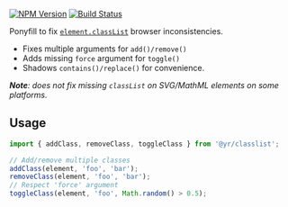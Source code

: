 [![NPM Version](https://img.shields.io/npm/v/@yr/classlist.svg?style=flat)](https://npmjs.org/package/@yr/classlist)
[![Build Status](https://img.shields.io/travis/YR/classlist.svg?style=flat)](https://travis-ci.org/YR/classlist?branch=master)

Ponyfill to fix [`element.classList`](https://developer.mozilla.org/en-US/docs/Web/API/Element/classList) browser inconsistencies. 
* Fixes multiple arguments for `add()/remove()` 
* Adds missing `force` argument for `toggle()` 
* Shadows `contains()/replace()` for convenience.

*__Note__: does not fix missing `classList` on SVG/MathML elements on some platforms.*

## Usage

```js
import { addClass, removeClass, toggleClass } from '@yr/classlist';

// Add/remove multiple classes
addClass(element, 'foo', 'bar');
removeClass(element, 'foo', 'bar');
// Respect 'force' argument
toggleClass(element, 'foo', Math.random() > 0.5);
```